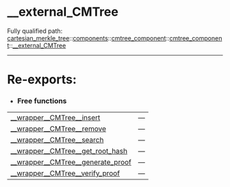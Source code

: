 # __external_CMTree

Fully qualified path: [cartesian_merkle_tree](./cartesian_merkle_tree.md)::[components](./cartesian_merkle_tree-components.md)::[cmtree_component](./cartesian_merkle_tree-components-cmtree_component.md)::[cmtree_component](./cartesian_merkle_tree-components-cmtree_component-cmtree_component.md)::[__external_CMTree](./cartesian_merkle_tree-components-cmtree_component-cmtree_component-__external_CMTree.md)



---
 
# Re-exports: 

 - ### Free functions

| | |
|:---|:---|
| [__wrapper__CMTree__insert](./cartesian_merkle_tree-components-cmtree_component-cmtree_component-__wrapper__CMTree__insert.md) | — |
| [__wrapper__CMTree__remove](./cartesian_merkle_tree-components-cmtree_component-cmtree_component-__wrapper__CMTree__remove.md) | — |
| [__wrapper__CMTree__search](./cartesian_merkle_tree-components-cmtree_component-cmtree_component-__wrapper__CMTree__search.md) | — |
| [__wrapper__CMTree__get_root_hash](./cartesian_merkle_tree-components-cmtree_component-cmtree_component-__wrapper__CMTree__get_root_hash.md) | — |
| [__wrapper__CMTree__generate_proof](./cartesian_merkle_tree-components-cmtree_component-cmtree_component-__wrapper__CMTree__generate_proof.md) | — |
| [__wrapper__CMTree__verify_proof](./cartesian_merkle_tree-components-cmtree_component-cmtree_component-__wrapper__CMTree__verify_proof.md) | — |

<br>

